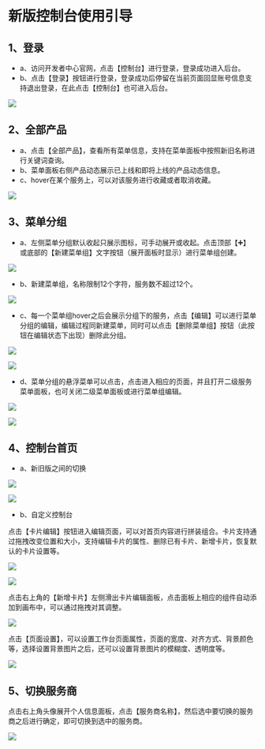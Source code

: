 # 新版控制台使用引导

## 1、登录

- a、访问开发者中心官网，点击【控制台】进行登录，登录成功进入后台。
- b、点击【登录】按钮进行登录，登录成功后停留在当前页面回显账号信息支持退出登录，在此点击【控制台】也可进入后台。

![](images/usage_console_00.png)

## 2、全部产品

- a、点击【全部产品】，查看所有菜单信息，支持在菜单面板中按照新旧名称进行关键词查询。
- b、菜单面板右侧产品动态展示已上线和即将上线的产品动态信息。
- c、hover在某个服务上，可以对该服务进行收藏或者取消收藏。

![](images/usage_console_01.png)

## 3、菜单分组

- a、左侧菜单分组默认收起只展示图标，可手动展开或收起。点击顶部【➕】或底部的【新建菜单组】文字按钮（展开面板时显示）进行菜单组创建。

![](images/usage_console_02.png)

- b、新建菜单组，名称限制12个字符，服务数不超过12个。

![](images/usage_console_03.png)

- c、每一个菜单组hover之后会展示分组下的服务，点击【编辑】可以进行菜单分组的编辑，编辑过程同新建菜单，同时可以点击【删除菜单组】按钮（此按钮在编辑状态下出现）删除此分组。

![](images/usage_console_04.png)

![](images/usage_console_05.png)

- d、菜单分组的悬浮菜单可以点击，点击进入相应的页面，并且打开二级服务菜单面板，也可关闭二级菜单面板或进行菜单组编辑。

![](images/usage_console_06.png)

![](images/usage_console_07.png)

## 4、控制台首页

- a、新旧版之间的切换

![](images/usage_console_08.png)

![](images/usage_console_09.png)

- b、自定义控制台

点击【卡片编辑】按钮进入编辑页面，可以对首页内容进行拼装组合。卡片支持通过拖拽改变位置和大小，支持编辑卡片的属性、删除已有卡片、新增卡片，恢复默认的卡片设置等。

![](images/usage_console_10.png)

![](images/usage_console_11.png)

点击右上角的【新增卡片】左侧滑出卡片编辑面板，点击面板上相应的组件自动添加到画布中，可以通过拖拽对其调整。

![](images/usage_console_12.png)

点击【页面设置】，可以设置工作台页面属性，页面的宽度、对齐方式、背景颜色等，选择设置背景图片之后，还可以设置背景图片的模糊度、透明度等。

![](images/usage_console_13.png)

## 5、切换服务商

点击右上角头像展开个人信息面板，点击【服务商名称】，然后选中要切换的服务商之后进行确定，即可切换到选中的服务商。

![](images/usage_console_14.png)